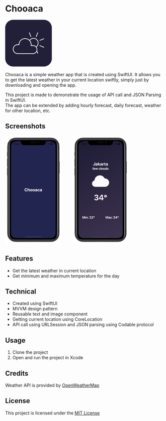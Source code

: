 # Chooaca

<p align="left">
  <img src="https://github.com/jonathanvieri/Chooaca/blob/master/images/applogo.png" width="150" height="150" >
</p>

Chooaca is a simple weather app that is created using SwiftUI. It allows you to get the latest weather in your current location swiftly, simply just by downloading and opening the app.  

This project is made to demonstrate the usage of API call and JSON Parsing in SwiftUI.  
The app can be extended by adding hourly forecast, daily forecast, weather for other location, etc.


## Screenshots
<p>
  <img src="https://github.com/jonathanvieri/Chooaca/blob/master/images/ChooacaExample1.png" height="350">
  &emsp;&emsp;
  <img src="https://github.com/jonathanvieri/Chooaca/blob/master/images/ChooacaExample2.png" height="350">
</p>

## Features
* Get the latest weather in current location
* Get minimum and maximum temperature for the day


## Technical 
* Created using SwiftUI
* MVVM design pattern
* Reusable text and image component
* Getting current location using CoreLocation
* API call using URLSession and JSON parsing using Codable protocol


## Usage
1. Clone the project
2. Open and run the project in Xcode

## Credits
Weather API is provided by [OpenWeatherMap](https://openweathermap.org/api)


## License
This project is licensed under the [MIT License](https://github.com/jonathanvieri/Chooaca/blob/master/LICENSE.txt)
